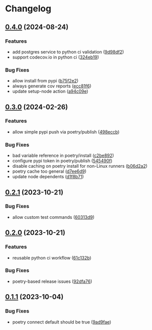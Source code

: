 # Changelog

## [0.4.0](https://github.com/corriander/gha/compare/v0.3.0...v0.4.0) (2024-08-24)


### Features

* add postgres service to python ci validation ([9d98df2](https://github.com/corriander/gha/commit/9d98df2e5796c01557c7c7fea93c165c69633f3e))
* support codecov.io in python ci ([324eb19](https://github.com/corriander/gha/commit/324eb1922179829758e726ffddf4fbf5837e8d70))


### Bug Fixes

* allow install from pypi ([b75f2e2](https://github.com/corriander/gha/commit/b75f2e2592c634888fe00cee4f018356d028c9c7))
* always generate cov reports ([ecc81f6](https://github.com/corriander/gha/commit/ecc81f6a58d288f441fe37d168d2e1d28654ad1e))
* update setup-node action ([a94c09e](https://github.com/corriander/gha/commit/a94c09e9a8e08a750fa1f223153c42f77378074b))

## [0.3.0](https://github.com/corriander/gha/compare/v0.2.1...v0.3.0) (2024-02-26)


### Features

* allow simple pypi push via poetry/publish ([498eccb](https://github.com/corriander/gha/commit/498eccbf185fc878efd669b1f279f9d60eff7ff3))


### Bug Fixes

* bad variable reference in poetry/install ([c2be892](https://github.com/corriander/gha/commit/c2be892a23aa7f2369ed0fd8ef02651d53761fff))
* configure pypi token in poetry/publish ([545490f](https://github.com/corriander/gha/commit/545490f68989162481a3385d72511aa44f648067))
* disable caching on poetry install for non-Linux runners ([b06d2a2](https://github.com/corriander/gha/commit/b06d2a2791f877705cc2e01775763e9841e9c490))
* poetry cache too general ([d7ee6d9](https://github.com/corriander/gha/commit/d7ee6d99c40d2ba4cef7666fb0cc88fc5f84007b))
* update node dependents ([d1f8b71](https://github.com/corriander/gha/commit/d1f8b711751b759d1d96fa6455d61d24f76fa975))

## [0.2.1](https://github.com/corriander/gha/compare/v0.2.0...v0.2.1) (2023-10-21)


### Bug Fixes

* allow custom test commands ([60313d9](https://github.com/corriander/gha/commit/60313d99eaba88dd967903b015271224d5e29b65))

## [0.2.0](https://github.com/corriander/gha/compare/v0.1.1...v0.2.0) (2023-10-21)


### Features

* reusable python ci workflow ([61c132b](https://github.com/corriander/gha/commit/61c132b635ecb4296296e881c100b17146b639c5))


### Bug Fixes

* poetry-based release issues ([92dfa76](https://github.com/corriander/gha/commit/92dfa766f7a54548c7daa3d12209fc50e8df91e3))

## [0.1.1](https://github.com/corriander/gha/compare/v0.1.0...v0.1.1) (2023-10-04)


### Bug Fixes

* poetry connect default should be true ([9ad9fae](https://github.com/corriander/gha/commit/9ad9faea02dafc79f26ca92abf223b7911e663d8))
